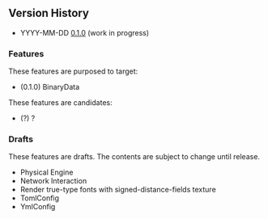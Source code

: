 ## Version History

- YYYY-MM-DD [0.1.0](0.1.0.md) (work in progress)

### Features

These features are purposed to target:

- (0.1.0) BinaryData

These features are candidates:

- (?) ?

### Drafts

These features are drafts. The contents are subject to change until release.

- Physical Engine
- Network Interaction
- Render true-type fonts with signed-distance-fields texture
- TomlConfig
- YmlConfig

